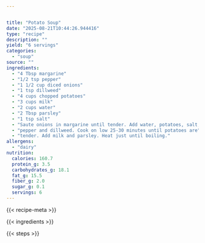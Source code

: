 ```yaml
---


title: "Potato Soup"
date: "2025-08-21T10:44:26.944416"
type: "recipe"
description: ""
yield: "6 servings"
categories:
  - "soup"
source: ""
ingredients:
  - "4 Tbsp margarine"
  - "1/2 tsp pepper"
  - "1 1/2 cup diced onions"
  - "1 tsp dillweed"
  - "4 cups chopped potatoes"
  - "3 cups milk"
  - "2 cups water"
  - "2 Tbsp parsley"
  - "1 tsp salt"
  - "Saute onions in margarine until tender. Add water, potatoes, salt,"
  - "pepper and dillweed. Cook on low 25-30 minutes until potatoes are"
  - "tender. Add milk and parsley. Heat just until boiling."
allergens:
  - "dairy"
nutrition:
  calories: 160.7
  protein_g: 3.5
  carbohydrates_g: 18.1
  fat_g: 15.5
  fiber_g: 2.0
  sugar_g: 0.1
  servings: 6
---
```


{{< recipe-meta >}}

{{< ingredients >}}

{{< steps >}}
